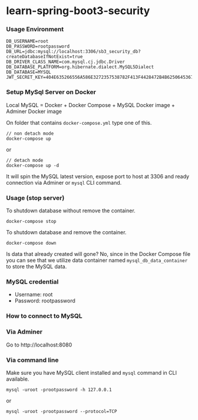 # learn-spring-boot3-security


### Usage Environment

```
DB_USERNAME=root
DB_PASSWORD=rootpassword
DB_URL=jdbc:mysql://localhost:3306/sb3_security_db?createDatabaseIfNotExist=true
DB_DRIVER_CLASS_NAME=com.mysql.cj.jdbc.Driver
DB_DATABASE_PLATFORM=org.hibernate.dialect.MySQL5Dialect
DB_DATABASE=MYSQL
JWT_SECRET_KEY=404E635266556A586E3272357538782F413F4428472B4B6250645367566B5970
```

### Setup MySql Server on Docker 
Local MySQL = Docker + Docker Compose + MySQL Docker image + Adminer Docker image

On folder that contains `docker-compose.yml` type one of this.

```
// non detach mode
docker-compose up
```
or
```
// detach mode
docker-compose up -d
```

It will spin the MySQL latest version, expose port to host at 3306 and ready connection via Adminer or `mysql` CLI command.

### Usage (stop server)

To shutdown database without remove the container.

```
docker-compose stop
```

To shutdown database and remove the container.
```
docker-compose down
```

Is data that already created will gone? No, since in the Docker Compose file you can see that we utilize data container named `mysql_db_data_container` to store the MySQL data.

### MySQL credential

- Username: root
- Password: rootpassword

### How to connect to MySQL

### Via Adminer
Go to http://localhost:8080

### Via command line
Make sure you have MySQL client installed and `mysql` command in CLI available.

```
mysql -uroot -prootpassword -h 127.0.0.1
```

or

```
mysql -uroot -prootpassword --protocol=TCP
```
